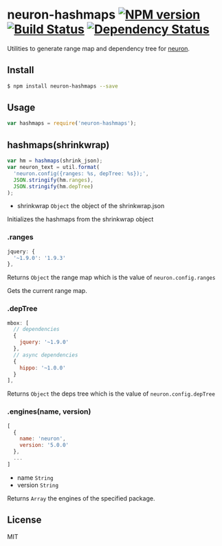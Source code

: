 # neuron-hashmaps [![NPM version](https://badge.fury.io/js/neuron-hashmaps.svg)](http://badge.fury.io/js/neuron-hashmaps) [![Build Status](https://travis-ci.org/cortexjs/neuron-hashmaps.svg?branch=master)](https://travis-ci.org/cortexjs/neuron-hashmaps) [![Dependency Status](https://gemnasium.com/cortexjs/neuron-hashmaps.svg)](https://gemnasium.com/cortexjs/neuron-hashmaps)

Utilities to generate range map and dependency tree for [neuron](http://github.com/kaelzhang/neuron).

## Install

```bash
$ npm install neuron-hashmaps --save
```

## Usage

```js
var hashmaps = require('neuron-hashmaps');
```

## hashmaps(shrinkwrap)

```js
var hm = hashmaps(shrink_json);
var neuron_text = util.format(
  'neuron.config({ranges: %s, depTree: %s});',
  JSON.stringify(hm.ranges),
  JSON.stringify(hm.depTree)
);
```

- shrinkwrap `Object` the object of the shrinkwrap.json

Initializes the hashmaps from the shrinkwrap object

### .ranges

```js
jquery: {
  '~1.9.0': '1.9.3'
},
```

Returns `Object` the range map which is the value of `neuron.config.ranges`

Gets the current range map.

### .depTree

```js
mbox: [
  // dependencies
  {
    jquery: '~1.9.0'
  },
  // async dependencies
  {
    hippo: '~1.0.0'
  }
],
```

Returns `Object` the deps tree which is the value of `neuron.config.depTree`

### .engines(name, version)

```js
[
  {
    name: 'neuron',
    version: '5.0.0'
  },
  ...
]
```

- name `String`
- version `String`

Returns `Array` the engines of the specified package.


## License

MIT
